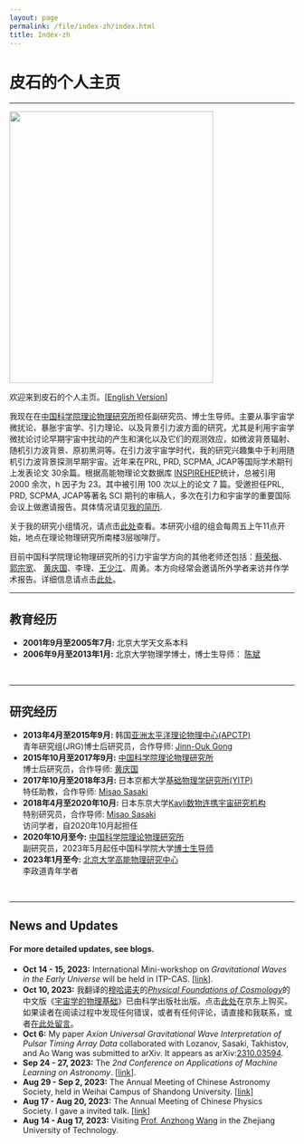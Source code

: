 ```yaml
---
layout: page
permalink: /file/index-zh/index.html
title: Index-zh
---
```


# 皮石的个人主页

---

<img title="" src="/images/shipi.jpg" alt="" class="floatpic" width="360" height="480">

欢迎来到皮石的个人主页。[[English Version](https://stonepi.github.io/)]

我现在在[中国科学院理论物理研究所](https://itp.ac.cn)担任副研究员、博士生导师。主要从事宇宙学微扰论、暴胀宇宙学、引力理论、以及背景引力波方面的研究，尤其是利用宇宙学微扰论讨论早期宇宙中扰动的产生和演化以及它们的观测效应，如微波背景辐射、随机引力波背景、原初黑洞等。在引力波宇宙学时代，我的研究兴趣集中于利用随机引力波背景探测早期宇宙。近年来在PRL, PRD, SCPMA, JCAP等国际学术期刊上发表论文 30余篇。根据高能物理论文数据库 [INSPIREHEP](https://inspirehep.net/authors/1060905#with-citation-summary)统计，总被引用 2000 余次，h 因子为 23。其中被引用 100 次以上的论文 7 篇。受邀担任PRL, PRD, SCPMA, JCAP等著名 SCI 期刊的审稿人，多次在引力和宇宙学的重要国际会议上做邀请报告。具体情况请见[我的简历](https://stonepi.github.io/file/CV.pdf). 

关于我的研究小组情况，请点击[此处](https://stonepi.github.io/file/group-zh/)查看。本研究小组的组会每周五上午11点开始，地点在理论物理研究所南楼3层咖啡厅。

目前中国科学院理论物理研究所的引力宇宙学方向的其他老师还包括：[蔡荣根](http://power.itp.ac.cn/~cairg/)、 [郭宗宽](http://gc.itp.ac.cn/)、 [黄庆国](http://cosmology.itp.ac.cn/)、李理、[王少江](https://wangshaojiang.com)、周勇。本方向经常会邀请所外学者来访并作学术报告。详细信息请点击[此处](http://gc.itp.ac.cn/events)。

---

<!--I am a senior student majoring in **Automation** at Fuzhou University and **Robotics** at Maynooth University (Ireland, Combined Degrees). Currently, I am working as a research assistant in the **IACTIP Lab** (Provincial Key), advised by [Prof. Zhezhuang Xu](https://www.researchgate.net/profile/Zhezhuang-Xu). Here is [[my CV](https://caihanlin.com/file/CV-HanlinCAI.pdf)].-->

## 教育经历

- **2001年9月至2005年7月:** 北京大学天文系本科
- **2006年9月至2013年1月:** 北京大学物理学博士，博士生导师： [陈斌](https://itp.phy.pku.edu.cn/info/1067/1226.htm)

<br>

---

## 研究经历

- **2013年4月至2015年9月:** 韩国[亚洲太平洋理论物理中心(APCTP)](https://www.apctp.org/)
  <br> 青年研究组(JRG)博士后研究员，合作导师: [Jinn-Ouk Gong](https://pure.ewha.ac.kr/en/persons/jinn-ouk-gong)
- **2015年10月至2017年9月:** [中国科学院理论物理研究所](http://itp.ac.cn)
  <br> 博士后研究员，合作导师: [黄庆国](http://cosmology.itp.ac.cn)
- **2017年10月至2018年3月:** 日本京都大学[基础物理学研究所(YITP)](https://www.yukawa.kyoto-u.ac.jp/)
  <br> 特任助教，合作导师: [Misao Sasaki](http://www2.yukawa.kyoto-u.ac.jp/~misao.sasaki/)
- **2018年4月至2020年10月:** 日本东京大学[Kavli数物连携宇宙研究机构](https://ipmu.jp)
  <br>特别研究员，合作导师: [Misao Sasaki](http://www2.yukawa.kyoto-u.ac.jp/~misao.sasaki/)<br>访问学者，自2020年10月起担任
- **2020年10月至今:** [中国科学院理论物理研究所](http://itp.ac.cn)
  <br>副研究员，2023年5月起任中国科学院大学[博士生导师](https://people.ucas.ac.cn/~spi)
- **2023年1月至今:** [北京大学高能物理研究中心](https://rchep.pku.edu.cn/)<br>李政道青年学者

<br>

---

## News and Updates

#### For more detailed updates, see blogs.

- **Oct 14 - 15, 2023:** International Mini-workshop on *Gravitational Waves in the Early Universe* will be held in ITP-CAS. [[link](https://indico.itp.ac.cn/event/171/)].
- **Oct 10, 2023:** 我翻译的[穆哈诺夫](https://www.theorie.physik.uni-muenchen.de/cosmology/members/professors/mukhanov/index.html)的[*Physical Foundations of Cosmology*](https://www.cambridge.org/core/books/physical-foundations-of-cosmology/45E9AA7382874E52BA4CC6862C505EAF)的中文版《[宇宙学的物理基础](https://www.ecsponline.com/goods.php?id=222349)》已由科学出版社出版。点击[此处](https://item.jd.com/13886631.html)在京东上购买。如果读者在阅读过程中发现任何错误，或者有任何评论，请直接和我联系，或者[在此处留言](https://github.com/stonepi/stonepi.github.io/issues/new?template=ISSUE_TEMPLATE/comment_template.md)。
- **Oct 6:** My paper *Axion Universal Gravitational Wave Interpretation of Pulsar Timing Array Data* collaborated with Lozanov, Sasaki, Takhistov, and Ao Wang was submitted to arXiv. It appears as arXiv:[2310.03594](https://arxiv.org/abs/2310.03594).
- **Sep 24 - 27, 2023:** The *2nd Conference on Applications of Machine Learning on Astronomy*. [[link](https://machinelearning2023.casconf.cn/page/1663147986017980416)].
- **Aug 29 - Sep 2, 2023:** The Annual Meeting of Chinese Astronomy Society, held in Weihai Campus of Shandong University. [[link](https://2023casmeeting.casconf.cn/)]
- **Aug 17 - Aug 20, 2023:** The Annual Meeting of Chinese Physics Society. I gave a invited talk. [[link](http://meeting.cps-net.org.cn/nxu2023)]
- **Aug 14 - Aug 17, 2023:** Visiting [Prof. Anzhong Wang](https://www.baylor.edu/physics/index.php?id=68588) in the  Zhejiang University of Technology. 